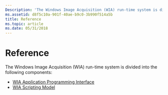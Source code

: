 ```yaml
---
Description: 'The Windows Image Acquisition (WIA) run-time system is divided into the following components: WIA Application Programming InterfaceWIA Scripting Model'
ms.assetid: d8f5c10a-901f-40ae-b9c0-3b990f514a5b
title: Reference
ms.topic: article
ms.date: 05/31/2018
---
```


# Reference

The Windows Image Acquisition (WIA) run-time system is divided into the following components:

-   [WIA Application Programming Interface](-wia-wia-application-programming-interface.md)
-   [WIA Scripting Model](-wia-wia-scripting-model.md)

 

 



